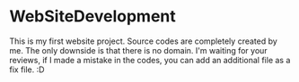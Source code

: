 # WebSiteDevelopment

This is my first website project. Source codes are completely created by me. The only downside is that there is no domain. I'm waiting for your reviews, if I made a mistake in the codes, you can add an additional file as a fix file. :D
